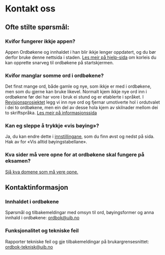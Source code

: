 # Kontakt oss
## Ofte stilte spørsmål:

### Kvifor fungerer ikkje appen?
Appen Ordbøkene og innhaldet i han blir ikkje lenger oppdatert, og du bør derfor bruke denne nettsida i staden. [Les meir på hjelp-sida](/nno/help/smartphone) om korleis du kan opprette snarveg til ordbøkene på startskjermen.

### Kvifor manglar somme ord i ordbøkene?
Det finst mange ord, både gamle og nye, som ikkje er med i ordbøkene, men som du gjerne kan bruke likevel. Normalt kjem ikkje nye ord inn i ordbøkene før dei har vore i bruk ei stund og er etablerte i språket. I [Revisjonsprosjektet](/nno/about/revision-project) legg vi inn nye ord og fjernar umotiverte hol i ordutvalet i dei to ordbøkene, men ein del av desse hola kjem av skilnader mellom dei to skriftspråka. [Les meir på informasjonssida](/nno/about/missing-word)

### Kan eg sleppe å trykkje «vis bøying»?
Ja, du kan endre dette i [innstillingane](nno/settings), som du finn øvst og nedst på sida. Hak av for «Vis alltid bøyingstabellane».

### Kva sider må vere opne for at ordbøkene skal fungere på eksamen?
[Sjå kva domene som må vere opne. ](/nno/help/school)


## Kontaktinformasjon
### Innhaldet i ordbøkene
Spørsmål og tilbakemeldingar med omsyn til ord, bøyingsformer og anna innhald i ordbøkene: [ordbok@uib.no](mailto:ordbok@uib.no)

### Funksjonalitet og tekniske feil
Rapporter tekniske feil og gje tilbakemeldingar på brukargrensesnittet: [ordbok-teknisk@uib.no](mailto:ordbok-teknisk@uib.no)

